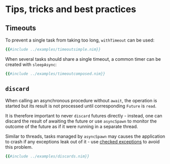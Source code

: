 # Tips, tricks and best practices

## Timeouts

To prevent a single task from taking too long, `withTimeout` can be used:

```nim
{{#include ../examples/timeoutsimple.nim}}
```

When several tasks should share a single timeout, a common timer can be created
with `sleepAsync`:

```nim
{{#include ../examples/timeoutcomposed.nim}}
```

## `discard`

When calling an asynchronous procedure without `await`, the operation is started
but its result is not processed until corresponding `Future` is `read`.

It is therefore important to never `discard` futures directly - instead, one
can discard the result of awaiting the future or use `asyncSpawn` to monitor
the outcome of the future as if it were running in a separate thread.

Similar to threads, tasks managed by `asyncSpawn` may causes the application to
crash if any exceptions leak out of it - use
[checked exceptions](./error_handling.md#checked-exceptions) to avoid this
problem.

```nim
{{#include ../examples/discards.nim}}
```
